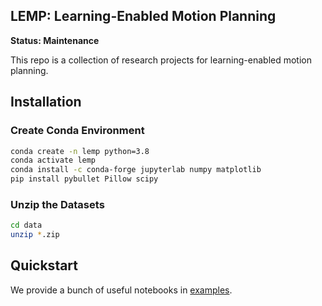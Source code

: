LEMP: Learning-Enabled Motion Planning
-----------------------
**Status: Maintenance**

This repo is a collection of research projects for learning-enabled motion planning.

## Installation

### Create Conda Environment
```bash
conda create -n lemp python=3.8
conda activate lemp
conda install -c conda-forge jupyterlab numpy matplotlib
pip install pybullet Pillow scipy
```

### Unzip the Datasets
```bash
cd data
unzip *.zip
```

## Quickstart

We provide a bunch of useful notebooks in [examples](./examples).

